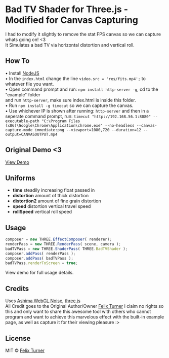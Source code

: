 # Bad TV Shader for Three.js - Modified for Canvas Capturing

I had to modify it slightly to remove the stat FPS canvas so we can capture whats going on! <3                                        
It Simulates a bad TV via horizontal distortion and vertical roll. 

## How To
• Install [NodeJS](https://nodejs.org/en/)                                                                             
• In the `index.html` change the line `video.src = 'res/fits.mp4';` to whatever file you want.                                           
• Open command prompt and run: `npm install http-server -g`, cd to the "example" folder                                                                                  
 and run `http-server`, make sure index.html is inside this folder.                               
• Run `npm install -g timecut` so we can capture the canvas.                                                                         
• Use whichever IP is shown after running: `http-server` and then in a seperate command prompt, run: `timecut "http://192.168.56.1:8080" --executable-path "C:\Program Files (x86)\Google\Chrome\Application\chrome.exe" --no-headless --canvas-capture-mode immediate:png --viewport=1080,720 --duration=12 --output=CANVASOUTPUT.mp4`

## Original Demo <3

[View Demo](http://felixturner.github.io/bad-tv-shader/example/)

## Uniforms
* **time** steadily increasing float passed in
* **distortion** amount of thick distortion
* **distortion2** amount of fine grain distortion
* **speed** distortion vertical travel speed
* **rollSpeed** vertical roll speed


## Usage

```javascript
composer = new THREE.EffectComposer( renderer);
renderPass = new THREE.RenderPass( scene, camera );
badTVPass = new THREE.ShaderPass( THREE.BadTVShader );
composer.addPass( renderPass );
composer.addPass( badTVPass );
badTVPass.renderToScreen = true;
```

View demo for full usage details.

## Credits

Uses [Ashima WebGL Noise](https://github.com/ashima/webgl-noise), [three.js](https://github.com/mrdoob/three.js/)                                  
All Credit goes to the Original Author/Owner [Felix Turner](https://github.com/felixturner/bad-tv-shader) I claim no rights so this and only want to share this awesome tool with others who cannot program and want to achieve this marvelous effect with the built-in example page, as well as capture it for their viewing pleasure :> 

## License

MIT © [Felix Turner](http://airtight.cc)
